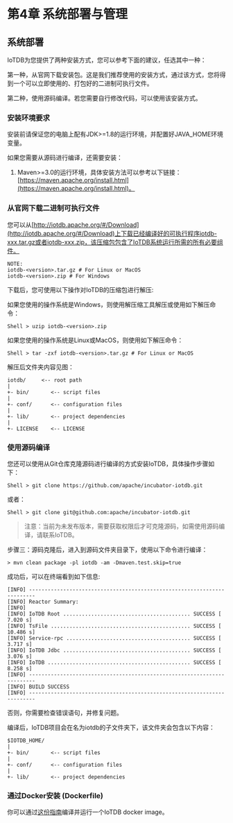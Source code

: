 <!--

    Licensed to the Apache Software Foundation (ASF) under one
    or more contributor license agreements.  See the NOTICE file
    distributed with this work for additional information
    regarding copyright ownership.  The ASF licenses this file
    to you under the Apache License, Version 2.0 (the
    "License"); you may not use this file except in compliance
    with the License.  You may obtain a copy of the License at

        http://www.apache.org/licenses/LICENSE-2.0

    Unless required by applicable law or agreed to in writing,
    software distributed under the License is distributed on an
    "AS IS" BASIS, WITHOUT WARRANTIES OR CONDITIONS OF ANY
    KIND, either express or implied.  See the License for the
    specific language governing permissions and limitations
    under the License.

-->

# 第4章 系统部署与管理

## 系统部署

IoTDB为您提供了两种安装方式，您可以参考下面的建议，任选其中一种：

第一种，从官网下载安装包。这是我们推荐使用的安装方式，通过该方式，您将得到一个可以立即使用的、打包好的二进制可执行文件。

第二种，使用源码编译。若您需要自行修改代码，可以使用该安装方式。

### 安装环境要求

安装前请保证您的电脑上配有JDK>=1.8的运行环境，并配置好JAVA_HOME环境变量。

如果您需要从源码进行编译，还需要安装：

1. Maven>=3.0的运行环境，具体安装方法可以参考以下链接：[https://maven.apache.org/install.html](https://maven.apache.org/install.html)。


### 从官网下载二进制可执行文件

您可以从[http://iotdb.apache.org/#/Download](http://iotdb.apache.org/#/Download)上下载已经编译好的可执行程序iotdb-xxx.tar.gz或者iotdb-xxx.zip，该压缩包包含了IoTDB系统运行所需的所有必要组件。

```
NOTE:
iotdb-<version>.tar.gz # For Linux or MacOS
iotdb-<version>.zip # For Windows
```

下载后，您可使用以下操作对IoTDB的压缩包进行解压: 

如果您使用的操作系统是Windows，则使用解压缩工具解压或使用如下解压命令：

```
Shell > uzip iotdb-<version>.zip
```

如果您使用的操作系统是Linux或MacOS，则使用如下解压命令：

```
Shell > tar -zxf iotdb-<version>.tar.gz # For Linux or MacOS
```

解压后文件夹内容见图：

```
iotdb/     <-- root path
|
+- bin/       <-- script files
|
+- conf/      <-- configuration files
|
+- lib/       <-- project dependencies
|
+- LICENSE    <-- LICENSE
```

### 使用源码编译

您还可以使用从Git仓库克隆源码进行编译的方式安装IoTDB，具体操作步骤如下：

```
Shell > git clone https://github.com/apache/incubator-iotdb.git
```

或者：

```
Shell > git clone git@github.com:apache/incubator-iotdb.git
```

>注意：当前为未发布版本，需要获取权限后才可克隆源码，如需使用源码编译，请联系IoTDB。

步骤三：源码克隆后，进入到源码文件夹目录下，使用以下命令进行编译：

```
> mvn clean package -pl iotdb -am -Dmaven.test.skip=true
```

成功后，可以在终端看到如下信息:

```
[INFO] ------------------------------------------------------------------------
[INFO] Reactor Summary:
[INFO]
[INFO] IoTDB Root ......................................... SUCCESS [  7.020 s]
[INFO] TsFile ............................................. SUCCESS [ 10.486 s]
[INFO] Service-rpc ........................................ SUCCESS [  3.717 s]
[INFO] IoTDB Jdbc ......................................... SUCCESS [  3.076 s]
[INFO] IoTDB .............................................. SUCCESS [  8.258 s]
[INFO] ------------------------------------------------------------------------
[INFO] BUILD SUCCESS
[INFO] ------------------------------------------------------------------------
```

否则，你需要检查错误语句，并修复问题。

编译后，IoTDB项目会在名为iotdb的子文件夹下，该文件夹会包含以下内容：

```
$IOTDB_HOME/
|
+- bin/       <-- script files
|
+- conf/      <-- configuration files
|
+- lib/       <-- project dependencies
```

### 通过Docker安装 (Dockerfile)

你可以通过[这份指南](/#/Documents/latest/chap4/sec7)编译并运行一个IoTDB docker image。
